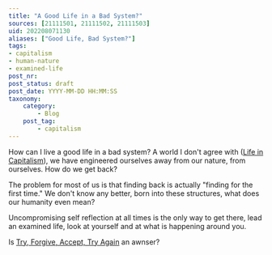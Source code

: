 ```yaml
---
title: "A Good Life in a Bad System?"
sources: [21111501, 21111502, 21111503]
uid: 202208071130
aliases: ["Good Life, Bad System?"]
tags: 
- capitalism
- human-nature
- examined-life
post_nr:
post_status: draft
post_date: YYYY-MM-DD HH:MM:SS
taxonomy:
    category:
        - Blog
    post_tag:
        - capitalism
---
```


How can I live a good life in a bad system? A world I don't agree with ([Life in Capitalism](capitalism-and-your-life.md)), we have engineered ourselves away from our nature, from ourselves. How do we get back?

The problem for most of us is that finding back is actually "finding for the first time." We don't know any better, born into these structures, what does our humanity even mean?

Uncompromising self reflection at all times is the only way to get there, lead an examined life, look at yourself and at what is happening around you.

Is [Try, Forgive, Accept, Try Again](try-forgive-accept-try.md) an awnser?
